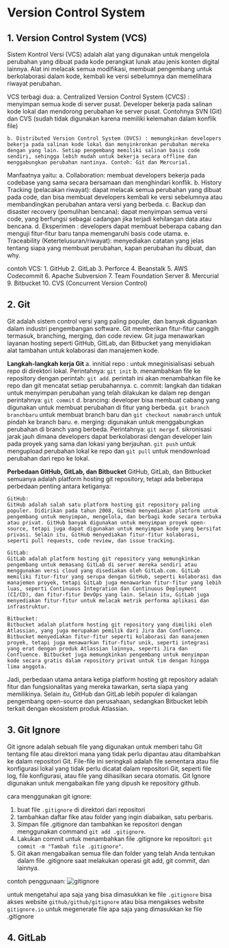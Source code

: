 # Version Control System

## 1. Version Control System (VCS)

Sistem Kontrol Versi (VCS) adalah alat yang digunakan untuk mengelola perubahan yang dibuat pada kode perangkat lunak atau jenis konten digital lainnya. Alat ini melacak semua modifikasi, membuat pengembang untuk berkolaborasi dalam kode, kembali ke versi sebelumnya dan memelihara riwayat perubahan.

VCS terbagi dua:
    a. Centralized Version Control System (CVCS) : menyimpan semua kode di server pusat. Developer bekerja pada salinan kode lokal dan mendorong perubahan ke server pusat. Contohnya SVN (Git) dan CVS (sudah tidak digunakan karena memiliki kelemahan dalam konflik file)

    b. Distributed Version Control System (DVCS) : memungkinkan developers bekerja pada salinan kode lokal dan menyinkronkan perubahan mereka dengan yang lain. Setiap pengembang memiliki salinan basis code sendiri, sehingga lebih mudah untuk bekerja secara offline dan menggabungkan perubahan nantinya. Contoh: Git dan Mercurial. 

Manfaatnya yaitu:
    a. Collaboration: membuat developers bekerja pada codebase yang sama secara bersamaan dan menghindari konflik.
    b. History Tracking (pelacakan riwayat): dapat melacak semua perubahan yang dibuat pada code, dan bisa membuat developers kembali ke versi sebelumnya atau membandingkan perubahan antara versi yang berbeda.
    c. Backup dan disaster recovery (pemulihan bencana): dapat menyimpan semua versi code, yang berfungsi sebagai cadangan jika terjadi kehilangan data atau bencana.
    d. Eksperimen : developers dapat membuat beberapa cabang dan menguji fitur-fitur baru tanpa memengaruhi basis code utama.
    e. Traceability (Ketertelusuran/riwayat): menyediakan catatan yang jelas tentang siapa yang membuat perubahan, kapan perubahan itu dibuat, dan why.

contoh VCS:
    1. GitHub
    2. GitLab
    3. Perforce
    4. Beanstalk
    5. AWS Codecommit
    6. Apache Subversion
    7. Team Foundation Server
    8. Mercurial
    9. Bitbucket
    10. CVS (Concurrent Version Control)


## 2. Git

Git adalah sistem control versi yang paling populer, dan banyak diguankan dalam industri pengembangan software. Git memberikan fitur-fitur canggih termasuk, branching, merging, dan code review. Git juga menawarkan layanan hosting seperti GitHub, GitLab, dan Bitbucket yang menyidiakan alat tambahan untuk kolaborasi dan manajemen kode.

**Langkah-langkah kerja Git**
a. innitial repo : untuk mneginisialisasi sebuah repo di direktori lokal. Perintahnya: ```git init```
b. menambahkan file ke repository dengan perintah: ```git add```. perintah ini akan menambahkan file ke repo dan git mencatat setiap perubahannya.
c. commit: langkah dan tidakan untuk menyimpan perubahan yang telah dilakukan ke dalam rep dengan perintahnya: ```git commit```
d. brancing: developer bisa membuat cabang yang digunakan untuk membuat perubahan di fitur yang berbeda. ```git branch branchbaru``` untuk membuat branch baru dan ```git checkout namabranch``` untuk pindah ke branch baru.
e. merging: digunakan untuk menggabungkan perubahan di branch yang berbeda. Perintahnya: ```git merge```
f. sikronisasi jarak jauh dimana developers dapat berkolaborasi dengan developer lain pada proyek yang sama dan lokasi yang berjauhan. ```git push``` untuk mengupload perubahan lokal ke repo dan ```git pull``` untuk mendownload perubahan dari repo ke lokal.

**Perbedaan GitHub, GitLab, dan Bitbucket**
GitHub, GitLab, dan Bitbucket semuanya adalah platform hosting git repository, tetapi ada beberapa perbedaan penting antara ketiganya:

    GitHub:
    GitHub adalah salah satu platform hosting git repository paling populer. Didirikan pada tahun 2008, GitHub menyediakan platform untuk pengembang untuk menyimpan, mengelola, dan berbagi kode secara terbuka atau privat. GitHub banyak digunakan untuk menyimpan proyek open-source, tetapi juga dapat digunakan untuk menyimpan kode yang bersifat privasi. Selain itu, GitHub menyediakan fitur-fitur kolaborasi, seperti pull requests, code review, dan issue tracking.

    GitLab:
    GitLab adalah platform hosting git repository yang memungkinkan pengembang untuk memasang GitLab di server mereka sendiri atau menggunakan versi cloud yang disediakan oleh GitLab.com. GitLab memiliki fitur-fitur yang serupa dengan GitHub, seperti kolaborasi dan manajemen proyek, tetapi GitLab juga menawarkan fitur-fitur yang lebih luas, seperti Continuous Integration dan Continuous Deployment (CI/CD), dan fitur-fitur DevOps yang lain. Selain itu, GitLab juga menyediakan fitur-fitur untuk melacak metrik performa aplikasi dan infrastruktur.

    Bitbucket:
    Bitbucket adalah platform hosting git repository yang dimiliki oleh Atlassian, yang juga merupakan pemilik dari Jira dan Confluence. Bitbucket menyediakan fitur-fitur seperti kolaborasi dan manajemen proyek, tetapi juga menawarkan fitur-fitur unik, seperti integrasi yang erat dengan produk Atlassian lainnya, seperti Jira dan Confluence. Bitbucket juga memungkinkan pengembang untuk menyimpan kode secara gratis dalam repository privat untuk tim dengan hingga lima anggota.

Jadi, perbedaan utama antara ketiga platform hosting git repository adalah fitur dan fungsionalitas yang mereka tawarkan, serta siapa yang memilikinya. Selain itu, GitHub dan GitLab lebih populer di kalangan pengembang open-source dan perusahaan, sedangkan Bitbucket lebih terkait dengan ekosistem produk Atlassian.



## 3. Git Ignore

Git ignore adalah sebuah file yang digunakan untuk memberi tahu Git tentang file atau direktori mana yang tidak perlu dipantau atau ditambahkan ke dalam repositori Git. File-file ini seringkali adalah file sementara atau file konfigurasi lokal yang tidak perlu dicatat dalam repositori Git, seperti file log, file konfigurasi, atau file yang dihasilkan secara otomatis.
Git Ignore digunakan untuk mengabaikan file yang dipush ke repository github. 

cara menggunakan git ignore:
1. buat file ```.gitignore``` di direktori dari repositori
2. tambahkan daftar fike atau folder yang ingin diabaikan, satu perbaris.
3. Simpan file .gitignore dan tambahkan ke repositori dengan menggunakan command ```git add .gitignore```.
4. Lakukan commit untuk menambahkan file .gitignore ke repositori: ```git commit -m "Tambah file .gitignore"```.
5. Git akan mengabaikan semua file dan folder yang telah Anda tentukan dalam file .gitignore saat melakukan operasi git add, git commit, dan lainnya.

contoh penggunaan:
![gitignore](https://user-images.githubusercontent.com/82355684/223082266-b5bc2e58-6b93-4d36-ba2f-f248e665fa3e.png)


untuk mengetahui apa saja yang bisa dimasukkan ke file ```.gitignore``` bisa akses website ```github/github/gitignore``` atau bisa mengakses website ```gitignore.io``` untuk megenerate file apa saja yang dimasukkan ke file .gitignore



## 4. GitLab





